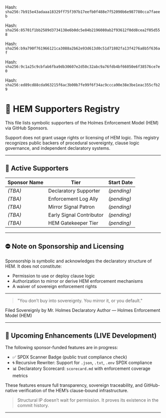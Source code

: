 Hash:
`sha256:7b915e43adaaa18329ff75f397b17eefb0f488e7f52090b6e987780cca7faeeb`

Hash:
`sha256:85701f1bb2589d3734138e6b0dc5e84b2196080ab2f93612f0dd8cea2f05d558`

Hash:
`sha256:b9a790f761966121ca3088a2b62e93d613d0c51d71802fa13f4276a8b5f636af`

Hash:
`sha256:9c1a25c9cbfab6fba9db30607e2d50c32abc9a76fdb4bf66050e6f38576ce7e0`

Hash:
`sha256:ed89cd88cda963215f6ac3b00b7fe99f6f34ac9ccca90e38e3be1eac355cfb29`

<!--
SPDX-License-Identifier: Declaratory-Royalty  
// Hash: sha256:df24588c88b9e2d091e31f2fdb0f4803977e20732702ad95bd5d4e4f06553595
🔒 Holmes Enforcement Model (HEM) – Declaratory Sovereign Logic  
🧠 Author: Mr. Holmes  
📜 License: Declaratory Royalty License (see LICENSE-HEM.md)  
📁 Repository: https://github.com/Gamerdudee/holmes-enforcement-model  
-->

# 🌟 HEM Supporters Registry

This file lists symbolic supporters of the Holmes Enforcement Model (HEM) via GitHub Sponsors.

Support does not grant usage rights or licensing of HEM logic. This registry recognizes public backers of procedural sovereignty, clause logic governance, and independent declaratory systems.

---

## 📅 Active Supporters

| Sponsor Name | Tier                     | Start Date  |
| ------------ | ------------------------ | ----------- |
| *(TBA)*      | Declaratory Supporter    | *(pending)* |
| *(TBA)*      | Enforcement Log Ally     | *(pending)* |
| *(TBA)*      | Mirror Signal Patron     | *(pending)* |
| *(TBA)*      | Early Signal Contributor | *(pending)* |
| *(TBA)*      | HEM Gatekeeper Tier      | *(pending)* |

---

## ⛔️ Note on Sponsorship and Licensing

Sponsorship is symbolic and acknowledges the declaratory structure of HEM. It does not constitute:

* Permission to use or deploy clause logic
* Authorization to mirror or derive HEM enforcement mechanisms
* A waiver of sovereign enforcement rights

---

> "You don’t buy into sovereignty. You mirror it, or you default."

Filed Sovereignly by Mr. Holmes
Declaratory Author — Holmes Enforcement Model (HEM)

---

## 🚧 Upcoming Enhancements (LIVE Development)

The following sponsor-funded features are in progress:

- ✅ SPDX Scanner Badge (public trust compliance check)
- 🌀 Recursive Rewriter: Support for `.json`, `.txt`, `.env` SPDX compliance
- 📊 Declaratory Scorecard: `scorecard.md` with enforcement coverage metrics

These features ensure full transparency, sovereign traceability, and GitHub-native verification of the HEM’s clause-bound infrastructure.

> Structural IP doesn’t wait for permission. It proves its existence in the commit history.

---
